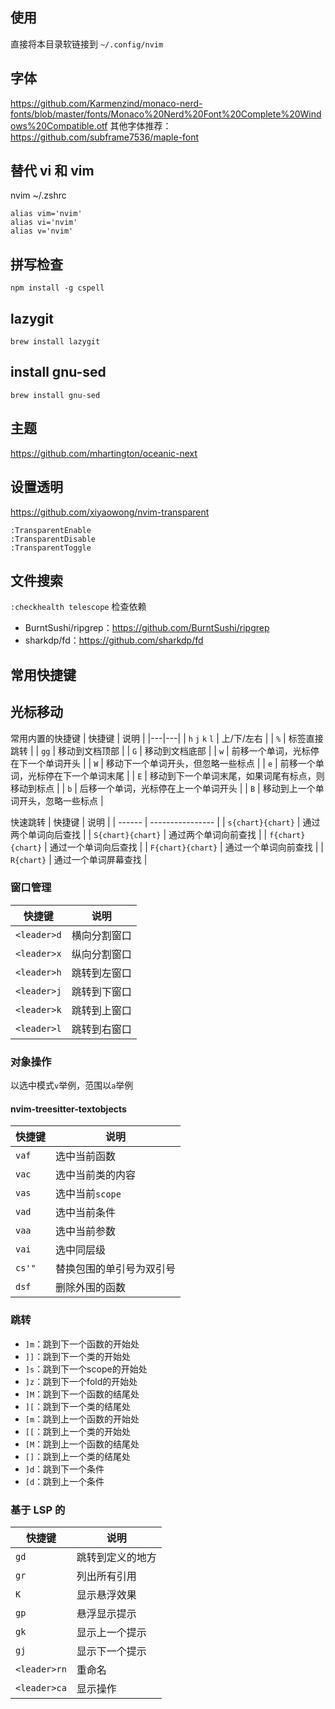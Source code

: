 ## 使用
直接将本目录软链接到 `~/.config/nvim`

## 字体

https://github.com/Karmenzind/monaco-nerd-fonts/blob/master/fonts/Monaco%20Nerd%20Font%20Complete%20Windows%20Compatible.otf
其他字体推荐：
https://github.com/subframe7536/maple-font

## 替代 vi 和 vim

nvim ~/.zshrc
```
alias vim='nvim'
alias vi='nvim'
alias v='nvim'
```

## 拼写检查

```
npm install -g cspell
```

## lazygit

```
brew install lazygit
```

## install gnu-sed
```
brew install gnu-sed
```

## 主题
https://github.com/mhartington/oceanic-next

## 设置透明
https://github.com/xiyaowong/nvim-transparent
```
:TransparentEnable
:TransparentDisable
:TransparentToggle
```

## 文件搜索

`:checkhealth telescope` 检查依赖
* BurntSushi/ripgrep：https://github.com/BurntSushi/ripgrep
* sharkdp/fd：https://github.com/sharkdp/fd

## 常用快捷键

## 光标移动

常用内置的快捷键
| 快捷键 | 说明 | 
|---|---|
| `h` `j` `k` `l` | 上/下/左右 | 
| `%` | 标签直接跳转 | 
| `gg` | 移动到文档顶部 | 
| `G` | 移动到文档底部 | 
| `w` | 前移一个单词，光标停在下一个单词开头 | 
| `W` | 移动下一个单词开头，但忽略一些标点 | 
| `e` | 前移一个单词，光标停在下一个单词末尾 | 
| `E` | 移动到下一个单词末尾，如果词尾有标点，则移动到标点 | 
| `b` | 后移一个单词，光标停在上一个单词开头 | 
| `B` | 移动到上一个单词开头，忽略一些标点 |

快速跳转
| 快捷键 | 说明             |
| ------ | ---------------- |
| `s{chart}{chart}`  | 通过两个单词向后查找     |
| `S{chart}{chart}`  | 通过两个单词向前查找     |
| `f{chart}{chart}`  | 通过一个单词向后查找     |
| `F{chart}{chart}`  | 通过一个单词向前查找     |
| `R{chart}`  | 通过一个单词屏幕查找     |

### 窗口管理
| 快捷键 | 说明             |
| ------ | ---------------- |
| `<leader>d`  | 横向分割窗口     |
| `<leader>x`  | 纵向分割窗口     |
| `<leader>h`  | 跳转到左窗口     |
| `<leader>j`  | 跳转到下窗口     |
| `<leader>k`  | 跳转到上窗口     |
| `<leader>l`  | 跳转到右窗口     |

### 对象操作
以选中模式`v`举例，范围以`a`举例
#### nvim-treesitter-textobjects

| 快捷键 | 说明             |
| ------ | ---------------- |
| `vaf`  | 选中当前函数     |
| `vac`  | 选中当前类的内容 |
| `vas`  | 选中当前`scope`  |
| `vad`  | 选中当前条件     |
| `vaa`  | 选中当前参数     |
| `vai`  | 选中同层级       |
| `cs'"` | 替换包围的单引号为双引号  |
| `dsf` | 删除外围的函数  |

### 跳转

- `]m`：跳到下一个函数的开始处
- `]]`：跳到下一个类的开始处
- `]s`：跳到下一个scope的开始处
- `]z`：跳到下一个fold的开始处
- `]M`：跳到下一个函数的结尾处
- `][`：跳到下一个类的结尾处
- `[m`：跳到上一个函数的开始处
- `[[`：跳到上一个类的开始处
- `[M`：跳到上一个函数的结尾处
- `[]`：跳到上一个类的结尾处
- `]d`：跳到下一个条件
- `[d`：跳到上一个条件

### 基于 LSP 的
| 快捷键 | 说明 |
| ------ | ---------------- |
| `gd`   | 跳转到定义的地方 |
| `gr`   | 列出所有引用     |
| `K`    | 显示悬浮效果     |
| `gp`    | 悬浮显示提示    |
| `gk`    | 显示上一个提示     |
| `gj`    | 显示下一个提示     |
| `<leader>rn` | 重命名     |
| `<leader>ca` | 显示操作     |
